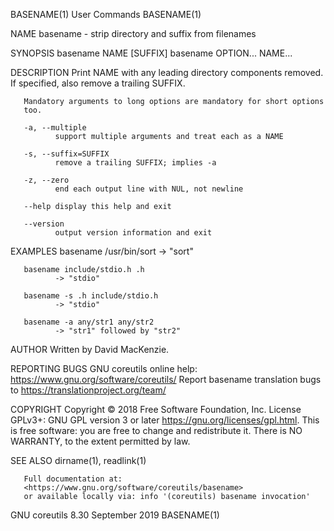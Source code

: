 BASENAME(1)                      User Commands                     BASENAME(1)

NAME
       basename - strip directory and suffix from filenames

SYNOPSIS
       basename NAME [SUFFIX]
       basename OPTION... NAME...

DESCRIPTION
       Print NAME with any leading directory components removed.  If
       specified, also remove a trailing SUFFIX.

       Mandatory arguments to long options are mandatory for short options
       too.

       -a, --multiple
              support multiple arguments and treat each as a NAME

       -s, --suffix=SUFFIX
              remove a trailing SUFFIX; implies -a

       -z, --zero
              end each output line with NUL, not newline

       --help display this help and exit

       --version
              output version information and exit

EXAMPLES
       basename /usr/bin/sort
              -> "sort"

       basename include/stdio.h .h
              -> "stdio"

       basename -s .h include/stdio.h
              -> "stdio"

       basename -a any/str1 any/str2
              -> "str1" followed by "str2"

AUTHOR
       Written by David MacKenzie.

REPORTING BUGS
       GNU coreutils online help: <https://www.gnu.org/software/coreutils/>
       Report basename translation bugs to
       <https://translationproject.org/team/>

COPYRIGHT
       Copyright © 2018 Free Software Foundation, Inc.  License GPLv3+: GNU
       GPL version 3 or later <https://gnu.org/licenses/gpl.html>.
       This is free software: you are free to change and redistribute it.
       There is NO WARRANTY, to the extent permitted by law.

SEE ALSO
       dirname(1), readlink(1)

       Full documentation at:
       <https://www.gnu.org/software/coreutils/basename>
       or available locally via: info '(coreutils) basename invocation'

GNU coreutils 8.30              September 2019                     BASENAME(1)

